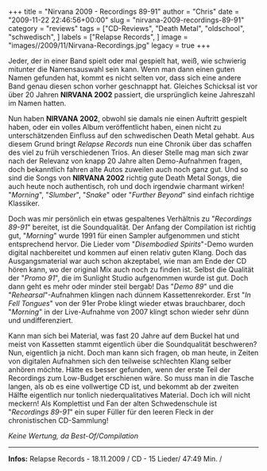 +++
title = "Nirvana 2009 - Recordings 89-91"
author = "Chris"
date = "2009-11-22 22:46:56+00:00"
slug = "nirvana-2009-recordings-89-91"
category = "reviews"
tags = ["CD-Reviews", "Death Metal", "oldschool", "schwedisch", ]
labels = ["Relapse Records", ]
image = "images//2009/11/Nirvana-Recordings.jpg"
legacy = true
+++

Jeder, der in einer Band spielt oder mal gespielt hat, weiß, wie schwierig mitunter die Namensauswahl sein kann. Wenn man dann einen guten Namen gefunden hat, kommt es nicht selten vor, dass sich eine andere Band genau diesen schon vorher geschnappt hat. Gleiches Schicksal ist vor über 20 Jahren **NIRVANA 2002** passiert, die ursprünglich keine Jahreszahl im Namen hatten.

Nun haben **NIRVANA 2002**, obwohl sie damals nie einen Auftritt gespielt haben, oder ein volles Album veröffentlicht haben, einen nicht zu unterschätzenden Einfluss auf den schwedischen Death Metal gehabt. Aus diesem Grund bringt _Relapse Records_ nun eine Chronik über das schaffen des viel zu früh verschiedenen Trios. An dieser Stelle mag man sich zwar nach der Relevanz von knapp 20 Jahre alten Demo-Aufnahmen fragen, doch bekanntlich fahren alte Autos zuweilen auch noch ganz gut. Und so sind die Songs von **NIRVANA 2002** richtig gute Death Metal Songs, die auch heute noch authentisch, roh und doch irgendwie charmant wirken! "_Morning_", "_Slumber_", "_Snake_" oder "_Further Beyond_" sind einfach richtige Klassiker.

Doch was mir persönlich ein etwas gespaltenes Verhältnis zu "_Recordings 89-91_" bereitet, ist die Soundqualität. Der Anfang der Compilation ist richtig gut, "_Morning_" wurde 1991 für einen Sampler aufgenommen und sticht entsprechend hervor. Die Lieder vom "_Disembodied Spirits_"-Demo wurden digital nachbereitet und kommen auf einen relativ guten Klang. Doch das Ausgangsmaterial war auch schon akzeptabel, wie man am Ende der CD hören kann, wo der original Mix auch noch zu finden ist.
Selbst die Qualität der "_Promo 91_", die im Sunlight Studio aufgenommen wurde ist gut. Doch dann geht es mehr oder minder steil bergab! Das "_Demo 89_" und die "_Rehearsal_"-Aufnahmen klingen nach dünnem Kassettenrekorder. Erst "_In Fell Tongues_" von der 91er Probe klingt wieder etwas brauchbarer, doch "_Morning_" in der Live-Aufnahme von 2007 klingt schon wieder sehr dünn und undifferenziert.

Kann man sich bei Material, was fast 20 Jahre auf dem Buckel hat und meist von Kassetten stammt eigentlich über die Soundqualität beschweren? Nun, eigentlich ja nicht. Doch man kann sich fragen, ob man heute, in Zeiten von digitalen Aufnahmen sich den teilweise schlechten Klang selber anhören möchte.
Hätte es besser gefunden, wenn der erste Teil der Recordings zum Low-Budget erschienen wäre. So muss man in die Tasche langen, als ob es eine vollwertige CD ist, und bekommt ab der zweiten Hälfte eigentlich nur tonlich niederqualitatives Material. Doch ich will nicht meckern! Als Komplettist und Fan der alten Schwedenschule ist "_Recordings 89-91_" ein super Füller für den leeren Fleck in der chronistischen CD-Sammlung!

_Keine Wertung, da Best-Of/Compilation_



---
**Infos:**
Relapse Records - 18.11.2009 / 
CD - 15 Lieder/ 47:49 Min. / 
